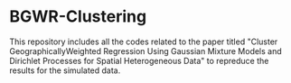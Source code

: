 # BGWR-Clustering
This repository includes all the codes related to the paper titled "Cluster GeographicallyWeighted Regression Using Gaussian Mixture Models and Dirichlet Processes for Spatial Heterogeneous Data" to repreduce the results for the simulated data.
